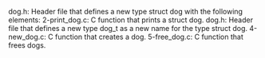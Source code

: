 
dog.h: Header file that defines a new type struct dog with the following elements:
2-print_dog.c: C function that prints a struct dog.
dog.h: Header file that defines a new type dog_t as a new name for the type struct dog.
4-new_dog.c: C function that creates a dog.
5-free_dog.c: C function that frees dogs.
